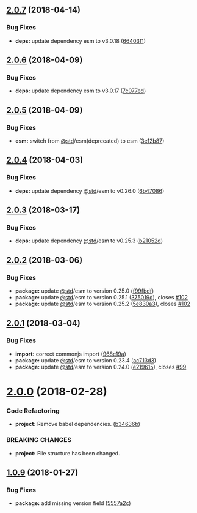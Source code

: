 <a name="2.0.7"></a>
## [2.0.7](https://github.com/genpw/genpw/compare/v2.0.6...v2.0.7) (2018-04-14)


### Bug Fixes

* **deps:** update dependency esm to v3.0.18 ([66403f1](https://github.com/genpw/genpw/commit/66403f1))

<a name="2.0.6"></a>
## [2.0.6](https://github.com/genpw/genpw/compare/v2.0.5...v2.0.6) (2018-04-09)


### Bug Fixes

* **deps:** update dependency esm to v3.0.17 ([7c077ed](https://github.com/genpw/genpw/commit/7c077ed))

<a name="2.0.5"></a>
## [2.0.5](https://github.com/genpw/genpw/compare/v2.0.4...v2.0.5) (2018-04-09)


### Bug Fixes

* **esm:** switch from [@std](https://github.com/std)/esm(deprecated) to esm ([3e12b87](https://github.com/genpw/genpw/commit/3e12b87))

<a name="2.0.4"></a>
## [2.0.4](https://github.com/genpw/genpw/compare/v2.0.3...v2.0.4) (2018-04-03)


### Bug Fixes

* **deps:** update dependency [@std](https://github.com/std)/esm to v0.26.0 ([6b47086](https://github.com/genpw/genpw/commit/6b47086))

<a name="2.0.3"></a>
## [2.0.3](https://github.com/genpw/genpw/compare/v2.0.2...v2.0.3) (2018-03-17)


### Bug Fixes

* **deps:** update dependency [@std](https://github.com/std)/esm to v0.25.3 ([b21052d](https://github.com/genpw/genpw/commit/b21052d))

<a name="2.0.2"></a>
## [2.0.2](https://github.com/genpw/genpw/compare/v2.0.1...v2.0.2) (2018-03-06)


### Bug Fixes

* **package:** update [@std](https://github.com/std)/esm to version 0.25.0 ([f99fbdf](https://github.com/genpw/genpw/commit/f99fbdf))
* **package:** update [@std](https://github.com/std)/esm to version 0.25.1 ([375019d](https://github.com/genpw/genpw/commit/375019d)), closes [#102](https://github.com/genpw/genpw/issues/102)
* **package:** update [@std](https://github.com/std)/esm to version 0.25.2 ([5e830a3](https://github.com/genpw/genpw/commit/5e830a3)), closes [#102](https://github.com/genpw/genpw/issues/102)

<a name="2.0.1"></a>
## [2.0.1](https://github.com/genpw/genpw/compare/v2.0.0...v2.0.1) (2018-03-04)


### Bug Fixes

* **import:** correct commonjs import ([968c19a](https://github.com/genpw/genpw/commit/968c19a))
* **package:** update [@std](https://github.com/std)/esm to version 0.23.4 ([ac713d3](https://github.com/genpw/genpw/commit/ac713d3))
* **package:** update [@std](https://github.com/std)/esm to version 0.24.0 ([e219615](https://github.com/genpw/genpw/commit/e219615)), closes [#99](https://github.com/genpw/genpw/issues/99)

<a name="2.0.0"></a>
# [2.0.0](https://github.com/genpw/genpw/compare/v1.0.9...v2.0.0) (2018-02-28)


### Code Refactoring

* **project:** Remove babel dependencies. ([b34636b](https://github.com/genpw/genpw/commit/b34636b))


### BREAKING CHANGES

* **project:** File structure has been changed.

<a name="1.0.9"></a>
## [1.0.9](https://github.com/genpw/genpw/compare/v1.0.8...v1.0.9) (2018-01-27)


### Bug Fixes

* **package:** add missing version field ([5557a2c](https://github.com/genpw/genpw/commit/5557a2c))
